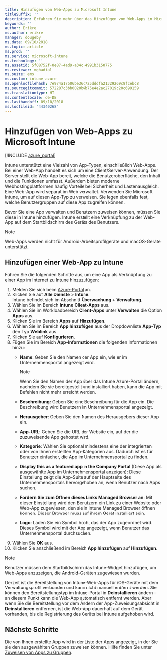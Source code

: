 ```yaml
---
title: Hinzufügen von Web-Apps zu Microsoft Intune
titleSuffix: ''
description: Erfahren Sie mehr über das Hinzufügen von Web-Apps in Microsoft Intune.
keywords: ''
author: Erikre
ms.author: erikre
manager: dougeby
ms.date: 09/10/2018
ms.topic: article
ms.prod: ''
ms.service: microsoft-intune
ms.technology: ''
ms.assetid: 5f08752f-0e87-4ad9-a34c-4991b3150775
ms.reviewer: mghadial
ms.suite: ems
ms.custom: intune-azure
ms.openlocfilehash: 7e974a17506be36c725dddfa21329269c8fcebc8
ms.sourcegitcommit: 572287c3bb0020b6b75e4e2ac27019c20c699159
ms.translationtype: HT
ms.contentlocale: de-DE
ms.lasthandoff: 09/10/2018
ms.locfileid: "44340268"
---
```

# <a name="add-web-apps-to-microsoft-intune"></a>Hinzufügen von Web-Apps zu Microsoft Intune

[!INCLUDE [azure_portal](./includes/azure_portal.md)]

Intune unterstützt eine Vielzahl von App-Typen, einschließlich Web-Apps. Bei einer Web-App handelt es sich um eine Client/Server-Anwendung. Der Server stellt die Web-App bereit, welche die Benutzeroberfläche, den Inhalt und die Funktionen umfasst. Außerdem bieten moderne Webhostingplattformen häufig Vorteile bei Sicherheit und Lastenausgleich. Eine Web-App wird separat im Web verwaltet. Verwenden Sie Microsoft Intune, um auf diesen App-Typ zu verweisen. Sie legen ebenfalls fest, welche Benutzergruppen auf diese App zugreifen können. 

Bevor Sie eine App verwalten und Benutzern zuweisen können, müssen Sie diese in Intune hinzufügen. Intune erstellt eine Verknüpfung zu der Web-App auf dem Startbildschirm des Geräts des Benutzers.

> [!Note]
> Web-Apps werden nicht für Android-Arbeitsprofilgeräte und macOS-Geräte unterstützt.

## <a name="add-a-web-app-to-intune"></a>Hinzufügen einer Web-App zu Intune
Führen Sie die folgenden Schritte aus, um eine App als Verknüpfung zu einer App im Internet zu Intune hinzuzufügen:

1. Melden Sie sich beim [Azure-Portal](https://portal.azure.com) an.
2. Klicken Sie auf **Alle Dienste** > **Intune**.  
    Intune befindet sich im Abschnitt **Überwachung + Verwaltung**.
3. Wählen Sie im Bereich **Intune** **Client-Apps** aus.
4. Wählen Sie im Workloadbereich **Client-Apps** unter **Verwalten** die Option **Apps** aus.
5. Klicken Sie im Bereich **Apps** auf **Hinzufügen**.
6. Wählen Sie im Bereich **App hinzufügen** aus der Dropdownliste **App-Typ** den Typ **Weblink** aus.
7. Klicken Sie auf **Konfigurieren**.
8. Fügen Sie im Bereich **App-Informationen** die folgenden Informationen hinzu:
    - **Name**: Geben Sie den Namen der App ein, wie er im Unternehmensportal angezeigt wird. 
    
        > [!NOTE]
        > Wenn Sie den Namen der App über das Intune Azure-Portal ändern, nachdem Sie sie bereitgestellt und installiert haben, kann die App mit Befehlen nicht mehr erreicht werden.
    
    - **Beschreibung:** Geben Sie eine Beschreibung für die App ein. Die Beschreibung wird Benutzern im Unternehmensportal angezeigt.
    - **Herausgeber**: Geben Sie den Namen des Herausgebers dieser App ein.
    - **App-URL**: Geben Sie die URL der Website ein, auf der die zuzuweisende App gehostet wird.
    - **Kategorie**: Wählen Sie optional mindestens eine der integrierten oder von Ihnen erstellten App-Kategorien aus. Dadurch ist es für Benutzer einfacher, die App im Unternehmensportal zu finden.
    - **Display this as a featured app in the Company Portal** (Diese App als ausgewählte App im Unternehmensportal anzeigen): Diese Einstellung zeigt die App-Suite auf der Hauptseite des Unternehmensportals hervorgehoben an, wenn Benutzer nach Apps suchen.
    - **Fordern Sie zum Öffnen dieses Links Managed Browser an**: Mit dieser Einstellung wird den Benutzern ein Link zu einer Website oder Web-App zugewiesen, den sie in Intune Managed Browser öffnen können. Dieser Browser muss auf ihrem Gerät installiert sein.
    - **Logo**: Laden Sie ein Symbol hoch, das der App zugeordnet wird. Dieses Symbol wird mit der App angezeigt, wenn Benutzer das Unternehmensportal durchsuchen.
9. Wählen Sie **OK** aus.
10. Klicken Sie anschließend im Bereich **App hinzufügen** auf **Hinzufügen**.

> [!Note]
> Benutzer müssen dem Startbildschirm das Intune-Widget hinzufügen, um Web-Apps anzuzeigen, die Android-Geräten zugewiesen wurden.
>
> Derzeit ist die Bereitstellung von Intune-Web-Apps für iOS-Geräte mit dem Verwaltungsprofil verbunden und kann nicht manuell entfernt werden. Sie können den Bereitstellungstyp im Intune-Portal in **Deinstallieren** ändern – an diesem Punkt kann die Web-App automatisch entfernt werden. Aber wenn Sie die Bereitstellung vor dem Ändern der App-Zuweisungsabsicht in **Deinstallieren** entfernen, ist die Web-App dauerhaft auf dem Gerät vorhanden, bis die Registrierung des Geräts bei Intune aufgehoben wird.

## <a name="next-steps"></a>Nächste Schritte

Die von Ihnen erstellte App wird in der Liste der Apps angezeigt, in der Sie sie den ausgewählten Gruppen zuweisen können. Hilfe finden Sie unter [Zuweisen von Apps zu Gruppen](apps-deploy.md). 
